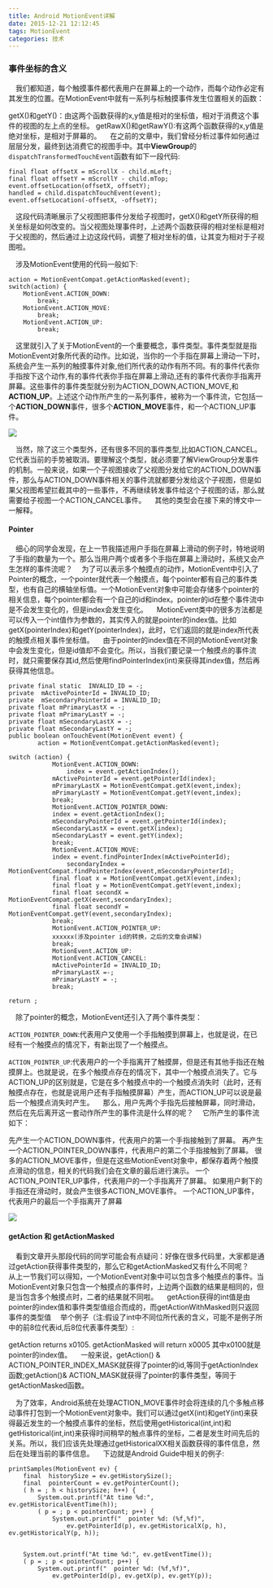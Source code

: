 ```yaml
---
title: Android MotionEvent详解
date: 2015-12-21 12:12:45
tags: MotionEvent
categories: 技术
---
```




### 事件坐标的含义

 我们都知道，每个触摸事件都代表用户在屏幕上的一个动作，而每个动作必定有其发生的位置。在MotionEvent中就有一系列与标触摸事件发生位置相关的函数：

getX()和getY()：由这两个函数获得的x,y值是相对的坐标值，相对于消费这个事件的视图的左上点的坐标。
getRawX()和getRawY():有这两个函数获得的x,y值是绝对坐标，是相对于屏幕的。<!--more-->
 在之前的文章中，我们曾经分析过事件如何通过层层分发，最终到达消费它的视图手中。其中**ViewGroup**的`dispatchTransformedTouchEvent`函数有如下一段代码:
   
    final float offsetX = mScrollX - child.mLeft;
    final float offsetY = mScrollY - child.mTop;
    event.offsetLocation(offsetX, offsetY);
    handled = child.dispatchTouchEvent(event);
    event.offsetLocation(-offsetX, -offsetY);
    
 这段代码清晰展示了父视图把事件分发给子视图时，getX()和getY所获得的相关坐标是如何改变的。当父视图处理事件时，上述两个函数获得的相对坐标是相对于父视图的，然后通过上边这段代码，调整了相对坐标的值，让其变为相对于子视图啦。

 涉及MotionEvent使用的代码一般如下:

    action = MotionEventCompat.getActionMasked(event);
    switch(action) {
        MotionEvent.ACTION_DOWN:
            break;
        MotionEvent.ACTION_MOVE:
            break;
        MotionEvent.ACTION_UP:
            break;

 这里就引入了关于MotionEvent的一个重要概念，事件类型。事件类型就是指MotionEvent对象所代表的动作。比如说，当你的一个手指在屏幕上滑动一下时，系统会产生一系列的触摸事件对象,他们所代表的动作有所不同。有的事件代表你手指按下这个动作,有的事件代表你手指在屏幕上滑动,还有的事件代表你手指离开屏幕。这些事件的事件类型就分别为ACTION_DOWN,ACTION_MOVE,和**ACTION_UP**。上述这个动作所产生的一系列事件，被称为一个事件流，它包括一个**ACTION_DOWN**事件，很多个**ACTION_MOVE**事件，和一个ACTION_UP事件。

![](https://d9.usercdn.com/2/i/04033/9g2l6srojvha.gif)

 当然，除了这三个类型外，还有很多不同的事件类型,比如ACTION_CANCEL。它代表当前的手势被取消。要理解这个类型，就必须要了解ViewGroup分发事件的机制。一般来说，如果一个子视图接收了父视图分发给它的ACTION_DOWN事件，那么与ACTION_DOWN事件相关的事件流就都要分发给这个子视图，但是如果父视图希望拦截其中的一些事件，不再继续转发事件给这个子视图的话，那么就需要给子视图一个ACTION_CANCEL事件。
 其他的类型会在接下来的博文中一一解释。

#### Pointer

 细心的同学会发现，在上一节我描述用户手指在屏幕上滑动的例子时，特地说明了手指的数量为一个。那么当用户两个或者多个手指在屏幕上滑动时，系统又会产生怎样的事件流呢？
 为了可以表示多个触摸点的动作，MotionEvent中引入了Pointer的概念，一个pointer就代表一个触摸点，每个pointer都有自己的事件类型，也有自己的横轴坐标值。一个MotionEvent对象中可能会存储多个pointer的相关信息，每个pointer都会有一个自己的id和index。pointer的id在整个事件流中是不会发生变化的，但是index会发生变化。
 MotionEvent类中的很多方法都是可以传入一个int值作为参数的，其实传入的就是pointer的index值。比如getX(pointerIndex)和getY(pointerIndex)，此时，它们返回的就是index所代表的触摸点相关事件坐标值。
 由于pointer的index值在不同的MotionEvent对象中会发生变化，但是id值却不会变化。所以，当我们要记录一个触摸点的事件流时，就只需要保存其id,然后使用findPointerIndex(int)来获得其index值，然后再获得其他信息。

    private final static  INVALID_ID = -;
    private  mActivePointerId = INVALID_ID;
    private  mSecondaryPointerId = INVALID_ID;
    private float mPrimaryLastX = -;
    private float mPrimaryLastY = -;
    private float mSecondaryLastX = -;
    private float mSecondaryLastY = -;
    public boolean onTouchEvent(MotionEvent event) {
            action = MotionEventCompat.getActionMasked(event);

    switch (action) {
                MotionEvent.ACTION_DOWN:
                    index = event.getActionIndex();
                mActivePointerId = event.getPointerId(index);
                mPrimaryLastX = MotionEventCompat.getX(event,index);
                mPrimaryLastY = MotionEventCompat.getY(event,index);
                break;
                MotionEvent.ACTION_POINTER_DOWN:
                index = event.getActionIndex();
                mSecondaryPointerId = event.getPointerId(index);
                mSecondaryLastX = event.getX(index);
                mSecondaryLastY = event.getY(index);
                break;
                MotionEvent.ACTION_MOVE:
                index = event.findPointerIndex(mActivePointerId);
                    secondaryIndex = MotionEventCompat.findPointerIndex(event,mSecondaryPointerId);
                final float x = MotionEventCompat.getX(event,index);
                final float y = MotionEventCompat.getY(event,index);
                final float secondX = MotionEventCompat.getX(event,secondaryIndex);
                final float secondY = MotionEventCompat.getY(event,secondaryIndex);
                break;
                MotionEvent.ACTION_POINTER_UP:
                xxxxxx(涉及pointer id的转换，之后的文章会讲解)
                break;
                MotionEvent.ACTION_UP:
                MotionEvent.ACTION_CANCEL:
                mActivePointerId = INVALID_ID;
                mPrimaryLastX =-;
                mPrimaryLastY = -;
                break;

    return ;

 除了pointer的概念，MotionEvent还引入了两个事件类型：

`ACTION_POINTER_DOWN`:代表用户又使用一个手指触摸到屏幕上，也就是说，在已经有一个触摸点的情况下，有新出现了一个触摸点。

`ACTION_POINTER_UP`:代表用户的一个手指离开了触摸屏，但是还有其他手指还在触摸屏上。也就是说，在多个触摸点存在的情况下，其中一个触摸点消失了。它与ACTION_UP的区别就是，它是在多个触摸点中的一个触摸点消失时（此时，还有触摸点存在，也就是说用户还有手指触摸屏幕）产生，而ACTION_UP可以说是最后一个触摸点消失时产生。
 那么，用户先两个手指先后接触屏幕，同时滑动，然后在先后离开这一套动作所产生的事件流是什么样的呢？
 它所产生的事件流如下：

先产生一个ACTION_DOWN事件，代表用户的第一个手指接触到了屏幕。
再产生一个ACTION_POINTER_DOWN事件，代表用户的第二个手指接触到了屏幕。
很多的ACTION_MOVE事件，但是在这些MotionEvent对象中，都保存着两个触摸点滑动的信息，相关的代码我们会在文章的最后进行演示。
一个ACTION_POINTER_UP事件，代表用户的一个手指离开了屏幕。
如果用户剩下的手指还在滑动时，就会产生很多ACTION_MOVE事件。
一个ACTION_UP事件，代表用户的最后一个手指离开了屏幕

![](https://d9.usercdn.com/2/i/04033/2tkzlfdu5yrq.gif)

#### getAction 和 getActionMasked

 看到文章开头那段代码的同学可能会有点疑问：好像在很多代码里，大家都是通过getAction获得事件类型的，那么它和getActionMasked又有什么不同呢？
 从上一节我们可以得知，一个MotionEvent对象中可以包含多个触摸点的事件。当MotionEvent对象只包含一个触摸点的事件时，上边两个函数的结果是相同的，但是当包含多个触摸点时，二者的结果就不同啦。
 getAction获得的int值是由pointer的index值和事件类型值组合而成的，而getActionWithMasked则只返回事件的类型值
 举个例子（注:假设了int中不同位所代表的含义，可能不是例子所中的前8位代表id,后8位代表事件类型）:

getAction returns x0105.
getActionMasked will return x0005
其中x0100就是pointer的index值。
 一般来说，getAction() & ACTION_POINTER_INDEX_MASK就获得了pointer的id,等同于getActionIndex函数;getAction()& ACTION_MASK就获得了pointer的事件类型，等同于getActionMasked函数。

 为了效率，Android系统在处理ACTION_MOVE事件时会将连续的几个多触点移动事件打包到一个MotionEvent对象中。我们可以通过getX(int)和getY(int)来获得最近发生的一个触摸点事件的坐标，然后使用getHistorical(int,int)和getHistorical(int,int)来获得时间稍早的触点事件的坐标，二者是发生时间先后的关系。所以，我们应该先处理通过getHistoricalXX相关函数获得的事件信息，然后在处理当前的事件信息。
 下边就是Android Guide中相关的例子:

    printSamples(MotionEvent ev) {
        final  historySize = ev.getHistorySize();
        final  pointerCount = ev.getPointerCount();
        ( h = ; h < historySize; h++) {
            System.out.printf("At time %d:", ev.getHistoricalEventTime(h));
            ( p = ; p < pointerCount; p++) {
                System.out.printf("  pointer %d: (%f,%f)",
                    ev.getPointerId(p), ev.getHistoricalX(p, h), ev.getHistoricalY(p, h));


        System.out.printf("At time %d:", ev.getEventTime());
        ( p = ; p < pointerCount; p++) {
            System.out.printf("  pointer %d: (%f,%f)",
                ev.getPointerId(p), ev.getX(p), ev.getY(p));
